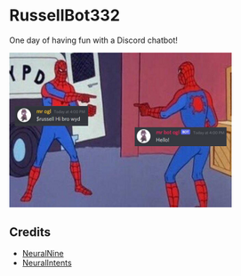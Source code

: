 # RussellBot332

One day of having fun with a Discord chatbot!

<img src="https://github.com/RussellDash332/RussellBot332/blob/main/meme.png" alt="Meme" width="400"/>

## Credits
- [NeuralNine](https://www.youtube.com/watch?v=urlkrueSXpI)
- [NeuralIntents](https://github.com/NeuralNine/neuralintents)